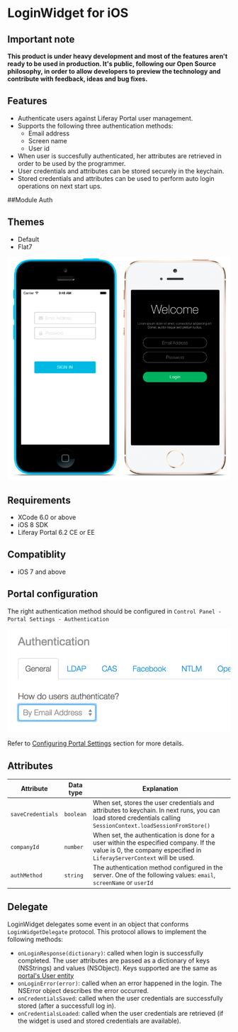 # LoginWidget for iOS

## Important note
__This product is under heavy development and most of the features aren't ready to be used in production.
It's public, following our Open Source philosophy, in order to allow developers to preview the technology and contribute with feedback, ideas and bug fixes.__

## Features
- Authenticate users against Liferay Portal user management.
- Supports the following three authentication methods:
	- Email address
	- Screen name
	- User id
- When user is succesfully authenticated, her attributes are retrieved in order to be used by the programmer.
- User credentials and attributes can be stored securely in the keychain.
- Stored credentials and attributes can be used to perform auto login operations on next start ups.

##Module
Auth

## Themes
- Default
- Flat7

![Login widget using Default and Flat7 themes](Images/login.png "Login widget using Default and Flat7 themes")

## Requirements

- XCode 6.0 or above
- iOS 8 SDK
- Liferay Portal 6.2 CE or EE

## Compatiblity

- iOS 7 and above

## Portal configuration

The right authentication method should be configured in `Control Panel - Portal Settings - Authentication`

![Liferay portal authentication methods](Images/portal-auth.png "Liferay portal authentication methods")

Refer to [Configuring Portal Settings](https://www.liferay.com/documentation/liferay-portal/6.2/user-guide/-/ai/portal-settings-liferay-portal-6-2-user-guide-16-en) section for more details.

## Attributes

| Attribute | Data type | Explanation |
|-----------|-----------|-------------| 
|  `saveCredentials` | `boolean` | When set, stores the user credentials and attributes to keychain. In next runs, you can load stored credentials calling `SessionContext.loadSessionFromStore()` |
|  `companyId` | `number` | When set, the authentication is done for a user within the especified company. If the value is 0, the company especified in `LiferayServerContext` will be used. |
|  `authMethod` | `string` | The authentication method configured in the server. One of the following values: `email`, `screenName` or `userId` |


## Delegate

LoginWidget delegates some event in an object that conforms `LoginWidgetDelegate` protocol.
This protocol allows to implement the following methods:

- `onLoginResponse(dictionary)`: called when login is successfully completed. The user attributes are passed as a dictionary of keys (NSStrings) and values (NSObject). Keys supported are the same as [portal's User entity](https://github.com/liferay/liferay-portal/blob/6.2.x/portal-impl/src/com/liferay/portal/service.xml#L2227)
- `onLoginError(error)`: called when an error happened in the login. The NSError object describes the error occurred.
- `onCredentialsSaved`: called when the user credentials are successfully stored (after a successfull log in).
- `onCredentialsLoaded`: called when the user credentials are retrieved (if the widget is used and stored credentials are available).



    
    

